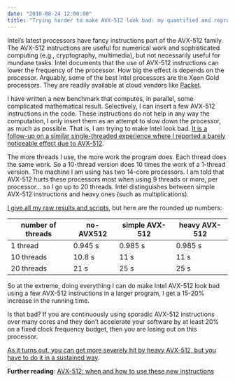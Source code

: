 ```yaml
---
date: "2018-08-24 12:00:00"
title: "Trying harder to make AVX-512 look bad: my quantified and reproducible results"
---
```




Intel&rsquo;s latest processors have fancy instructions part of the AVX-512 family. The AVX-512 instructions are useful for numerical work and sophisticated computing (e.g., cryptography, multimedia), but not necessarily useful for mundane tasks.
Intel documents that the use of AVX-512 instructions can lower the frequency of the processor. How big the effect is depends on the processor.
Arguably, some of the best Intel processors are the Xeon Gold processors. They are readily available at cloud vendors like [Packet](https://www.packet.net).

I have written a new benchmark that computes, in parallel, some complicated mathematical result. Selectively, I can insert a few AVX-512 instructions in the code. These instructions do not help in any way the computation, I only insert them as an attempt to slow down the processor, as much as possible. That is, I am trying to make Intel look bad. [It is a follow-up on a similar single-threaded experience where I reported a barely noticeable effect due to AVX-512](/lemire/blog/2018/08/15/the-dangers-of-avx-512-throttling-a-3-impact/).

The more threads I use, the more work the program does. Each thread does the same work. So a 10-thread version does 10 times the work of a 1-thread version. The machine I am using has two 14-core processors. I am told that AVX-512 hurts these processors most when using 9 threads or more, per processor&hellip; so I go up to 20 threads. Intel distinguishes between simple AVX-512 instructions and heavy ones (such as multiplications).

[I give all my raw results and scripts](https://github.com/lemire/Code-used-on-Daniel-Lemire-s-blog/tree/master/2018/08/24), but here are the rounded up numbers:

number of threads        |no-AVX512                |simple AVX-512           |heavy AVX-512            |
-------------------------|-------------------------|-------------------------|-------------------------|
1 thread                 |0.945 s                  |0.985 s                  |0.985 s                  |
10 threads               |10.8 s                   |11 s                     |11 s                     |
20 threads               |21 s                     |25 s                     |25 s                     |


So at the extreme, doing everything I can do make Intel AVX-512 look bad using a few AVX-512 instructions in a larger program, I get a 15-20% increase in the running time.

Is that bad? If you are continuously using sporadic AVX-512 instructions over many cores and they don&rsquo;t accelerate your software by at least 20% on a fixed clock frequency budget, then you are losing out on this processor.

[As it turns out, you can get more severely hit by heavy AVX-512, but you have to do it in a sustained way](/lemire/blog/2018/08/25/avx-512-throttling-heavy-instructions-are-maybe-not-so-dangerous/).

__Further reading__: [AVX-512: when and how to use these new instructions](/lemire/blog/2018/09/07/avx-512-when-and-how-to-use-these-new-instructions/)

